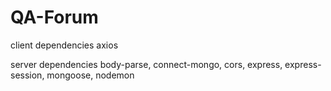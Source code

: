 # QA-Forum

client dependencies
axios

server dependencies
body-parse, connect-mongo, cors, express, express-session, mongoose, nodemon
